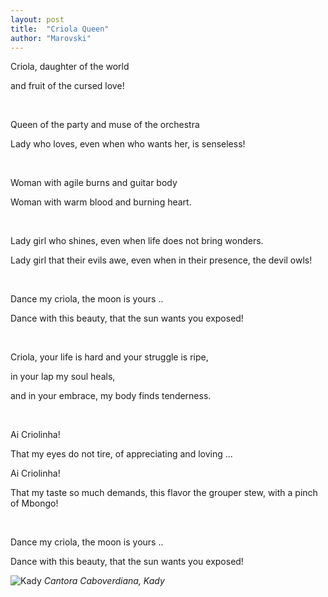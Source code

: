 ```yaml
---
layout: post
title:  "Criola Queen"
author: "Marovski"
---
```


<p>Criola, daughter of the world</p>
<p> and fruit of the cursed love! </p>
<br>
<p>Queen of the party and muse of the orchestra</p>
<p>Lady who loves, even when who wants her, is senseless!</p>
<br>

<p>Woman with agile burns and guitar body
<p>Woman with warm blood and burning heart.</p>
<br>
<p>Lady girl who shines, even when life does not bring wonders.</p>
<p>Lady girl that their evils awe, even when in their presence, the devil owls!</p>
<br>
<p>Dance my criola, the moon is yours .. </p>
<p>Dance with this beauty, that the sun wants you exposed!</p>
<br>
<p>Criola, your life is hard and your struggle is ripe, </p>
 <p> in your lap my soul heals, </p>
    <p>and in your embrace, my body finds tenderness.</p>
<br>
<p>Ai Criolinha!</p>
<p>That my eyes do not tire, of appreciating and loving ...</p>
<p>Ai Criolinha!</p>
<p>That my taste so much demands, this flavor the grouper stew, with a pinch of Mbongo!</p>

<br>
<p>Dance my criola, the moon is yours .. </p>
<p>Dance with this beauty, that the sun wants you exposed!</p>

![Kady](https://dtudo1pouco.com/wp-content/uploads/Kady-696x696.jpg )
_Cantora Caboverdiana, Kady_

